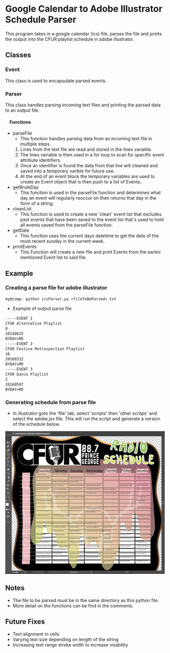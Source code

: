 # Google Calendar to Adobe Illustrator Schedule Parser
This program takes in a google calendar (ics) file, parses the file and prints the output into the CFUR playlist schedule in adobe illustrator.

## Classes
### Event
This class is used to encapsulate parsed events.
### Parser
This class handles parsing incoming text files and printing the parsed data to an output file.
#### &nbsp;&nbsp;&nbsp;&nbsp;Functions
- parseFile
    * This function handles parsing data from an incoming text file in multiple steps.
    1. Lines from the text file are read and stored in the lines variable.
    2. The lines variable is then used in a for loop to scan for specific event attribute identifiers.
    3. Once an identifier is found the data from that line will cleaned and saved into a temporary varible for future use.
    4. At the end of an event block the temporary variables are used to create an Event object that is then push to a list of Events.
- getRruleDay
    * This function is used in the parseFile function and determines what day an event will regularly reoccur on then returns that day in the form of a string.
- cleanList
    * This function is used to create a new 'clean' event list that excludes past events that have been saved to the event list that's used to hold all events saved from the parseFile function.
- getDate
    * This function uses the current days datetime to get the date of the most recent sunday in the current week.
- printEvents
    * This Function will create a new file and print Events from the earleir mentioned Event list to said file.

## Example 
### Creating a parse file for adobe illustrator
```console
my@comp: python icsParser.py <fileToBeParsed>.txt
```
- Example of output parse file
```console
-----EVENT 1
CFUR Alternative Playlist
0
20140625
BYDAY=MO
-----EVENT 2
CFUR Festive Retrospection Playlist
16
20160312
BYDAY=MO
-----EVENT 3
CFUR Dance Playlist
2
20160507
BYDAY=MO
```
### Generating schedule from parse file
*   In illustrator goto the 'file' tab, select 'scripts' then 'other scritps' and select the adobe.jsx file. This will run the script and generate a version of the schedule below.

![output](public/scheduleSS.png)

## Notes
- The file to be parsed must be in the same directory as this python file.
- More detail on the functions can be find in the comments.

## Future Fixes
- Text alignment in cells
- Varying text size depending on length of the string
- Increasing text range stroke width to increase visability

